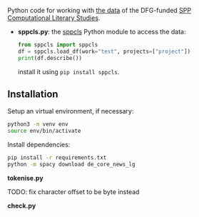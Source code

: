 Python code for working with [the data](https://cls-gitlab.phil.uni-wuerzburg.de/spp-cls-data-exchange/spp-cls_annotationtables_data)
of the DFG-funded [SPP Computational Literary Studies](https://dfg-spp-cls.github.io/).

- **sppcls.py**: the [sppcls](https://pypi.org/project/sppcls/) Python
  module to access the data:

  ```python
  from sppcls import sppcls
  df = sppcls.load_df(work="test", projects=["project"])
  print(df.describe())
  ```

  install it using `pip install sppcls`.

## Installation

Setup an virtual environment, if necessary:

```sh
python3 -m venv env
source env/bin/activate
```

Install dependencies:

```sh
pip install -r requirements.txt
python -m spacy download de_core_news_lg
```

**tokenise.py**

TODO: fix character offset to be byte instead

**check.py**
